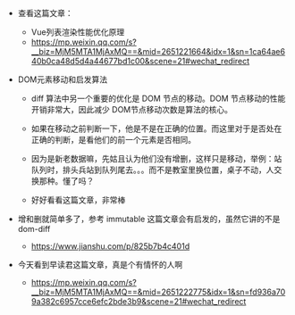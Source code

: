 * 查看这篇文章：
    * Vue列表渲染性能优化原理
    * https://mp.weixin.qq.com/s?__biz=MjM5MTA1MjAxMQ==&mid=2651221664&idx=1&sn=1ca64ae640b0ca48d5d4a44677bd1c00&scene=21#wechat_redirect

* DOM元素移动和启发算法
    * diff 算法中另一个重要的优化是 DOM 节点的移动。DOM 节点移动的性能开销非常大，因此减少 DOM节点移动次数是算法的核心。

    * 如果在移动之前判断一下，他是不是在正确的位置。而这里对于是否处在正确的判断，是看他们的前一个元素是否相同。

    * 因为是新老数据嘛，先姑且认为他们没有增删，这样只是移动，举例：站队列时，排头兵站到队列尾去。。。而不是教室里换位置，桌子不动，人交换那种。懂了吗？
    * 好好看看这篇文章，非常棒
* 增和删就简单多了，参考 immutable 这篇文章会有启发的，虽然它讲的不是dom-diff
    * https://www.jianshu.com/p/825b7b4c401d

* 今天看到早读君这篇文章，真是个有情怀的人啊
    * https://mp.weixin.qq.com/s?__biz=MjM5MTA1MjAxMQ==&mid=2651222775&idx=1&sn=fd936a709a382c6957cce6efc2bde3b9&scene=21#wechat_redirect

    